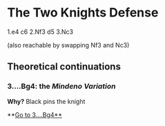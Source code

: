 # The Two Knights Defense 

1.e4 c6
2.Nf3 d5
3.Nc3 

(also reachable by swapping Nf3 and Nc3)


## Theoretical continuations

### 3....Bg4: the *Mindeno Variation*
**Why?** Black pins the knight

**[Go to 3....Bg4**](./3....Bg4/index.md)
